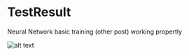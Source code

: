 # TestResult
Neural Network basic training (other post) working propertly

![alt text](https://raw.githubusercontent.com/elidexter/TestResult/ResultTraining.png)
